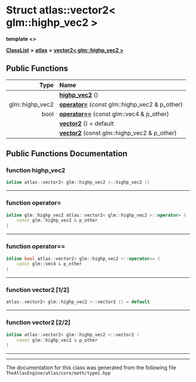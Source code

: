 

# Struct atlas::vector2&lt; glm::highp\_vec2 &gt;

**template &lt;&gt;**



[**ClassList**](annotated.md) **>** [**atlas**](namespaceatlas.md) **>** [**vector2&lt; glm::highp\_vec2 &gt;**](structatlas_1_1vector2_3_01glm_1_1highp__vec2_01_4.md)










































## Public Functions

| Type | Name |
| ---: | :--- |
|   | [**highp\_vec2**](#function-highp_vec2) () <br> |
|  glm::highp\_vec2 | [**operator=**](#function-operator) (const glm::highp\_vec2 & p\_other) <br> |
|  bool | [**operator==**](#function-operator_1) (const glm::vec4 & p\_other) <br> |
|   | [**vector2**](#function-vector2-12) () = default<br> |
|   | [**vector2**](#function-vector2-22) (const glm::highp\_vec2 & p\_other) <br> |




























## Public Functions Documentation




### function highp\_vec2 

```C++
inline atlas::vector2< glm::highp_vec2 >::highp_vec2 () 
```




<hr>



### function operator= 

```C++
inline glm::highp_vec2 atlas::vector2< glm::highp_vec2 >::operator= (
    const glm::highp_vec2 & p_other
) 
```




<hr>



### function operator== 

```C++
inline bool atlas::vector2< glm::highp_vec2 >::operator== (
    const glm::vec4 & p_other
) 
```




<hr>



### function vector2 [1/2]

```C++
atlas::vector2< glm::highp_vec2 >::vector2 () = default
```




<hr>



### function vector2 [2/2]

```C++
inline atlas::vector2< glm::highp_vec2 >::vector2 (
    const glm::highp_vec2 & p_other
) 
```




<hr>

------------------------------
The documentation for this class was generated from the following file `TheAtlasEngine/atlas/core/math/types.hpp`

